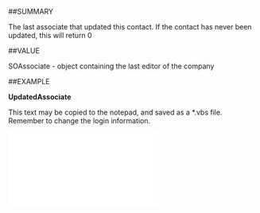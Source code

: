 
##SUMMARY

The last associate that updated this contact. If the contact has never been updated, this will return 0


##VALUE

SOAssociate - object containing the last editor of the company


##EXAMPLE

**UpdatedAssociate**

This text may be copied to the notepad, and saved as a *.vbs file. Remember to change the login information.

![](..\..\Examples\vbs\SOContact.Example.vbs.txt)

